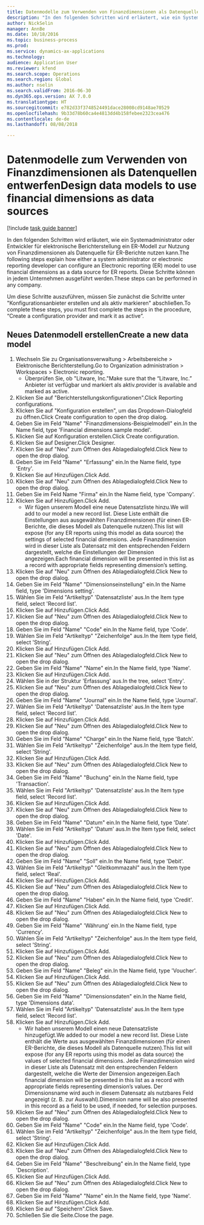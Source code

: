 ```yaml
--- 
title: Datenmodelle zum Verwenden von Finanzdimensionen als Datenquellen entwerfen
description: "In den folgenden Schritten wird erläutert, wie ein Systemadministrator oder Entwickler für elektronische Berichterstellung ein ER-Modell zur Nutzung von Finanzdimensionen als Datenquelle für ER-Berichte nutzen kann."
author: NickSelin
manager: AnnBe
ms.date: 10/18/2016
ms.topic: business-process
ms.prod: 
ms.service: dynamics-ax-applications
ms.technology: 
audience: Application User
ms.reviewer: kfend
ms.search.scope: Operations
ms.search.region: Global
ms.author: nselin
ms.search.validFrom: 2016-06-30
ms.dyn365.ops.version: AX 7.0.0
ms.translationtype: HT
ms.sourcegitcommit: e782d33f3748524491dace28008cd9148ae70529
ms.openlocfilehash: 9b33d78b60ca4e4813dd4b158febee2323cea476
ms.contentlocale: de-de
ms.lasthandoff: 08/08/2018

---
```

# <a name="design-data-models-to-use-financial-dimensions-as-data-sources"></a><span data-ttu-id="57082-103">Datenmodelle zum Verwenden von Finanzdimensionen als Datenquellen entwerfen</span><span class="sxs-lookup"><span data-stu-id="57082-103">Design data models to use financial dimensions as data sources</span></span>

[!include [task guide banner](../../includes/task-guide-banner.md)]

<span data-ttu-id="57082-104">In den folgenden Schritten wird erläutert, wie ein Systemadministrator oder Entwickler für elektronische Berichterstellung ein ER-Modell zur Nutzung von Finanzdimensionen als Datenquelle für ER-Berichte nutzen kann.</span><span class="sxs-lookup"><span data-stu-id="57082-104">The following steps explain how either a system administrator or electronic reporting developer can configure an Electronic reporting (ER) model to use financial dimensions as a data source for ER reports.</span></span> <span data-ttu-id="57082-105">Diese Schritte können in jedem Unternehmen ausgeführt werden.</span><span class="sxs-lookup"><span data-stu-id="57082-105">These steps can be performed in any company.</span></span>

<span data-ttu-id="57082-106">Um diese Schritte auszuführen, müssen Sie zunächst die Schritte unter "Konfigurationsanbieter erstellen und als aktiv markieren" abschließen.</span><span class="sxs-lookup"><span data-stu-id="57082-106">To complete these steps, you must first complete the steps in the procedure, “Create a configuration provider and mark it as active”.</span></span>


## <a name="create-a-new-data-model"></a><span data-ttu-id="57082-107">Neues Datenmodell erstellen</span><span class="sxs-lookup"><span data-stu-id="57082-107">Create a new data model</span></span>
1. <span data-ttu-id="57082-108">Wechseln Sie zu Organisationsverwaltung > Arbeitsbereiche > Elektronische Berichterstellung.</span><span class="sxs-lookup"><span data-stu-id="57082-108">Go to Organization administration > Workspaces > Electronic reporting.</span></span>
    * <span data-ttu-id="57082-109">Überprüfen Sie, ob "Litware, Inc."</span><span class="sxs-lookup"><span data-stu-id="57082-109">Make sure that the “Litware, Inc.”</span></span> <span data-ttu-id="57082-110">Anbieter ist verfügbar und markiert als aktiv.</span><span class="sxs-lookup"><span data-stu-id="57082-110">provider is available and marked as active.</span></span>  
2. <span data-ttu-id="57082-111">Klicken Sie auf "Berichterstellungskonfigurationen".</span><span class="sxs-lookup"><span data-stu-id="57082-111">Click Reporting configurations.</span></span>
3. <span data-ttu-id="57082-112">Klicken Sie auf "Konfiguration erstellen", um das Dropdown-Dialogfeld zu öffnen.</span><span class="sxs-lookup"><span data-stu-id="57082-112">Click Create configuration to open the drop dialog.</span></span>
4. <span data-ttu-id="57082-113">Geben Sie im Feld "Name" "Finanzdimensions-Beispielmodell" ein.</span><span class="sxs-lookup"><span data-stu-id="57082-113">In the Name field, type 'Financial dimensions sample model'.</span></span>
5. <span data-ttu-id="57082-114">Klicken Sie auf Konfiguration erstellen.</span><span class="sxs-lookup"><span data-stu-id="57082-114">Click Create configuration.</span></span>
6. <span data-ttu-id="57082-115">Klicken Sie auf Designer.</span><span class="sxs-lookup"><span data-stu-id="57082-115">Click Designer.</span></span>
7. <span data-ttu-id="57082-116">Klicken Sie auf "Neu" zum Öffnen des Ablagedialogfeld.</span><span class="sxs-lookup"><span data-stu-id="57082-116">Click New to open the drop dialog.</span></span>
8. <span data-ttu-id="57082-117">Geben Sie im Feld "Name" "Erfassung" ein.</span><span class="sxs-lookup"><span data-stu-id="57082-117">In the Name field, type 'Entry'.</span></span>
9. <span data-ttu-id="57082-118">Klicken Sie auf Hinzufügen.</span><span class="sxs-lookup"><span data-stu-id="57082-118">Click Add.</span></span>
10. <span data-ttu-id="57082-119">Klicken Sie auf "Neu" zum Öffnen des Ablagedialogfeld.</span><span class="sxs-lookup"><span data-stu-id="57082-119">Click New to open the drop dialog.</span></span>
11. <span data-ttu-id="57082-120">Geben Sie im Feld Name "Firma" ein.</span><span class="sxs-lookup"><span data-stu-id="57082-120">In the Name field, type 'Company'.</span></span>
12. <span data-ttu-id="57082-121">Klicken Sie auf Hinzufügen.</span><span class="sxs-lookup"><span data-stu-id="57082-121">Click Add.</span></span>
    * <span data-ttu-id="57082-122">Wir fügen unserem Modell eine neue Datensatzliste hinzu.</span><span class="sxs-lookup"><span data-stu-id="57082-122">We will add to our model a new record list.</span></span> <span data-ttu-id="57082-123">Diese Liste enthält die Einstellungen aus ausgewählten Finanzdimensionen (für einen ER-Berichte, die dieses Modell als Datenquelle nutzen).</span><span class="sxs-lookup"><span data-stu-id="57082-123">This list will expose (for any ER reports using this model as data source) the settings of selected financial dimensions.</span></span> <span data-ttu-id="57082-124">Jede Finanzdimension wird in dieser Liste als Datensatz mit den entsprechenden Feldern dargestellt, welche die Einstellungen der Dimension angezeigen.</span><span class="sxs-lookup"><span data-stu-id="57082-124">Each financial dimension will be presented in this list as a record with appropriate fields representing dimension’s setting.</span></span>  
13. <span data-ttu-id="57082-125">Klicken Sie auf "Neu" zum Öffnen des Ablagedialogfeld.</span><span class="sxs-lookup"><span data-stu-id="57082-125">Click New to open the drop dialog.</span></span>
14. <span data-ttu-id="57082-126">Geben Sie im Feld "Name" "Dimensionseinstellung" ein.</span><span class="sxs-lookup"><span data-stu-id="57082-126">In the Name field, type 'Dimensions setting'.</span></span>
15. <span data-ttu-id="57082-127">Wählen Sie im Feld "Artikeltyp" 'Datensatzliste' aus.</span><span class="sxs-lookup"><span data-stu-id="57082-127">In the Item type field, select 'Record list'.</span></span>
16. <span data-ttu-id="57082-128">Klicken Sie auf Hinzufügen.</span><span class="sxs-lookup"><span data-stu-id="57082-128">Click Add.</span></span>
17. <span data-ttu-id="57082-129">Klicken Sie auf "Neu" zum Öffnen des Ablagedialogfeld.</span><span class="sxs-lookup"><span data-stu-id="57082-129">Click New to open the drop dialog.</span></span>
18. <span data-ttu-id="57082-130">Geben Sie im Feld "Name" "Code" ein.</span><span class="sxs-lookup"><span data-stu-id="57082-130">In the Name field, type 'Code'.</span></span>
19. <span data-ttu-id="57082-131">Wählen Sie im Feld "Artikeltyp" "Zeichenfolge" aus.</span><span class="sxs-lookup"><span data-stu-id="57082-131">In the Item type field, select 'String'.</span></span>
20. <span data-ttu-id="57082-132">Klicken Sie auf Hinzufügen.</span><span class="sxs-lookup"><span data-stu-id="57082-132">Click Add.</span></span>
21. <span data-ttu-id="57082-133">Klicken Sie auf "Neu" zum Öffnen des Ablagedialogfeld.</span><span class="sxs-lookup"><span data-stu-id="57082-133">Click New to open the drop dialog.</span></span>
22. <span data-ttu-id="57082-134">Geben Sie im Feld "Name" "Name" ein.</span><span class="sxs-lookup"><span data-stu-id="57082-134">In the Name field, type 'Name'.</span></span>
23. <span data-ttu-id="57082-135">Klicken Sie auf Hinzufügen.</span><span class="sxs-lookup"><span data-stu-id="57082-135">Click Add.</span></span>
24. <span data-ttu-id="57082-136">Wählen Sie in der Struktur 'Erfassung' aus.</span><span class="sxs-lookup"><span data-stu-id="57082-136">In the tree, select 'Entry'.</span></span>
25. <span data-ttu-id="57082-137">Klicken Sie auf "Neu" zum Öffnen des Ablagedialogfeld.</span><span class="sxs-lookup"><span data-stu-id="57082-137">Click New to open the drop dialog.</span></span>
26. <span data-ttu-id="57082-138">Geben Sie im Feld "Name" "Journal" ein.</span><span class="sxs-lookup"><span data-stu-id="57082-138">In the Name field, type 'Journal'.</span></span>
27. <span data-ttu-id="57082-139">Wählen Sie im Feld "Artikeltyp" 'Datensatzliste' aus.</span><span class="sxs-lookup"><span data-stu-id="57082-139">In the Item type field, select 'Record list'.</span></span>
28. <span data-ttu-id="57082-140">Klicken Sie auf Hinzufügen.</span><span class="sxs-lookup"><span data-stu-id="57082-140">Click Add.</span></span>
29. <span data-ttu-id="57082-141">Klicken Sie auf "Neu" zum Öffnen des Ablagedialogfeld.</span><span class="sxs-lookup"><span data-stu-id="57082-141">Click New to open the drop dialog.</span></span>
30. <span data-ttu-id="57082-142">Geben Sie im Feld "Name" "Charge" ein.</span><span class="sxs-lookup"><span data-stu-id="57082-142">In the Name field, type 'Batch'.</span></span>
31. <span data-ttu-id="57082-143">Wählen Sie im Feld "Artikeltyp" "Zeichenfolge" aus.</span><span class="sxs-lookup"><span data-stu-id="57082-143">In the Item type field, select 'String'.</span></span>
32. <span data-ttu-id="57082-144">Klicken Sie auf Hinzufügen.</span><span class="sxs-lookup"><span data-stu-id="57082-144">Click Add.</span></span>
33. <span data-ttu-id="57082-145">Klicken Sie auf "Neu" zum Öffnen des Ablagedialogfeld.</span><span class="sxs-lookup"><span data-stu-id="57082-145">Click New to open the drop dialog.</span></span>
34. <span data-ttu-id="57082-146">Geben Sie im Feld "Name" "Buchung" ein.</span><span class="sxs-lookup"><span data-stu-id="57082-146">In the Name field, type 'Transaction'.</span></span>
35. <span data-ttu-id="57082-147">Wählen Sie im Feld "Artikeltyp" 'Datensatzliste' aus.</span><span class="sxs-lookup"><span data-stu-id="57082-147">In the Item type field, select 'Record list'.</span></span>
36. <span data-ttu-id="57082-148">Klicken Sie auf Hinzufügen.</span><span class="sxs-lookup"><span data-stu-id="57082-148">Click Add.</span></span>
37. <span data-ttu-id="57082-149">Klicken Sie auf "Neu" zum Öffnen des Ablagedialogfeld.</span><span class="sxs-lookup"><span data-stu-id="57082-149">Click New to open the drop dialog.</span></span>
38. <span data-ttu-id="57082-150">Geben Sie im Feld "Name" "Datum" ein.</span><span class="sxs-lookup"><span data-stu-id="57082-150">In the Name field, type 'Date'.</span></span>
39. <span data-ttu-id="57082-151">Wählen Sie im Feld "Artikeltyp" 'Datum' aus.</span><span class="sxs-lookup"><span data-stu-id="57082-151">In the Item type field, select 'Date'.</span></span>
40. <span data-ttu-id="57082-152">Klicken Sie auf Hinzufügen.</span><span class="sxs-lookup"><span data-stu-id="57082-152">Click Add.</span></span>
41. <span data-ttu-id="57082-153">Klicken Sie auf "Neu" zum Öffnen des Ablagedialogfeld.</span><span class="sxs-lookup"><span data-stu-id="57082-153">Click New to open the drop dialog.</span></span>
42. <span data-ttu-id="57082-154">Geben Sie im Feld "Name" "Soll" ein.</span><span class="sxs-lookup"><span data-stu-id="57082-154">In the Name field, type 'Debit'.</span></span>
43. <span data-ttu-id="57082-155">Wählen Sie im Feld "Artikeltyp" "Gleitkommazahl" aus.</span><span class="sxs-lookup"><span data-stu-id="57082-155">In the Item type field, select 'Real'.</span></span>
44. <span data-ttu-id="57082-156">Klicken Sie auf Hinzufügen.</span><span class="sxs-lookup"><span data-stu-id="57082-156">Click Add.</span></span>
45. <span data-ttu-id="57082-157">Klicken Sie auf "Neu" zum Öffnen des Ablagedialogfeld.</span><span class="sxs-lookup"><span data-stu-id="57082-157">Click New to open the drop dialog.</span></span>
46. <span data-ttu-id="57082-158">Geben Sie im Feld "Name" "Haben" ein.</span><span class="sxs-lookup"><span data-stu-id="57082-158">In the Name field, type 'Credit'.</span></span>
47. <span data-ttu-id="57082-159">Klicken Sie auf Hinzufügen.</span><span class="sxs-lookup"><span data-stu-id="57082-159">Click Add.</span></span>
48. <span data-ttu-id="57082-160">Klicken Sie auf "Neu" zum Öffnen des Ablagedialogfeld.</span><span class="sxs-lookup"><span data-stu-id="57082-160">Click New to open the drop dialog.</span></span>
49. <span data-ttu-id="57082-161">Geben Sie im Feld "Name" 'Währung' ein.</span><span class="sxs-lookup"><span data-stu-id="57082-161">In the Name field, type 'Currency'.</span></span>
50. <span data-ttu-id="57082-162">Wählen Sie im Feld "Artikeltyp" "Zeichenfolge" aus.</span><span class="sxs-lookup"><span data-stu-id="57082-162">In the Item type field, select 'String'.</span></span>
51. <span data-ttu-id="57082-163">Klicken Sie auf Hinzufügen.</span><span class="sxs-lookup"><span data-stu-id="57082-163">Click Add.</span></span>
52. <span data-ttu-id="57082-164">Klicken Sie auf "Neu" zum Öffnen des Ablagedialogfeld.</span><span class="sxs-lookup"><span data-stu-id="57082-164">Click New to open the drop dialog.</span></span>
53. <span data-ttu-id="57082-165">Geben Sie im Feld "Name" "Beleg" ein.</span><span class="sxs-lookup"><span data-stu-id="57082-165">In the Name field, type 'Voucher'.</span></span>
54. <span data-ttu-id="57082-166">Klicken Sie auf Hinzufügen.</span><span class="sxs-lookup"><span data-stu-id="57082-166">Click Add.</span></span>
55. <span data-ttu-id="57082-167">Klicken Sie auf "Neu" zum Öffnen des Ablagedialogfeld.</span><span class="sxs-lookup"><span data-stu-id="57082-167">Click New to open the drop dialog.</span></span>
56. <span data-ttu-id="57082-168">Geben Sie im Feld "Name" "Dimensionsdaten" ein.</span><span class="sxs-lookup"><span data-stu-id="57082-168">In the Name field, type 'Dimensions data'.</span></span>
57. <span data-ttu-id="57082-169">Wählen Sie im Feld "Artikeltyp" 'Datensatzliste' aus.</span><span class="sxs-lookup"><span data-stu-id="57082-169">In the Item type field, select 'Record list'.</span></span>
58. <span data-ttu-id="57082-170">Klicken Sie auf Hinzufügen.</span><span class="sxs-lookup"><span data-stu-id="57082-170">Click Add.</span></span>
    * <span data-ttu-id="57082-171">Wir haben unserem Modell einen neue Datensatzliste hinzugefügt.</span><span class="sxs-lookup"><span data-stu-id="57082-171">We added to our model a new record list.</span></span> <span data-ttu-id="57082-172">Diese Liste enthält die Werte aus ausgewählten Finanzdimensionen (für einen ER-Berichte, die dieses Modell als Datenquelle nutzen).</span><span class="sxs-lookup"><span data-stu-id="57082-172">This list will expose (for any ER reports using this model as data source) the values of selected financial dimensions.</span></span> <span data-ttu-id="57082-173">Jede Finanzdimension wird in dieser Liste als Datensatz mit den entsprechenden Feldern dargestellt, welche die Werte der Dimension angezeigen.</span><span class="sxs-lookup"><span data-stu-id="57082-173">Each financial dimension will be presented in this list as a record with appropriate fields representing dimension’s values.</span></span> <span data-ttu-id="57082-174">Der Dimensionsname wird auch in diesem Datensatz als nutzbares Feld angezeigt (z. B. zur Auswahl).</span><span class="sxs-lookup"><span data-stu-id="57082-174">Dimension name will be also presented in this record as a field to be used, if needed, for selection purposes.</span></span>  
59. <span data-ttu-id="57082-175">Klicken Sie auf "Neu" zum Öffnen des Ablagedialogfeld.</span><span class="sxs-lookup"><span data-stu-id="57082-175">Click New to open the drop dialog.</span></span>
60. <span data-ttu-id="57082-176">Geben Sie im Feld "Name" "Code" ein.</span><span class="sxs-lookup"><span data-stu-id="57082-176">In the Name field, type 'Code'.</span></span>
61. <span data-ttu-id="57082-177">Wählen Sie im Feld "Artikeltyp" "Zeichenfolge" aus.</span><span class="sxs-lookup"><span data-stu-id="57082-177">In the Item type field, select 'String'.</span></span>
62. <span data-ttu-id="57082-178">Klicken Sie auf Hinzufügen.</span><span class="sxs-lookup"><span data-stu-id="57082-178">Click Add.</span></span>
63. <span data-ttu-id="57082-179">Klicken Sie auf "Neu" zum Öffnen des Ablagedialogfeld.</span><span class="sxs-lookup"><span data-stu-id="57082-179">Click New to open the drop dialog.</span></span>
64. <span data-ttu-id="57082-180">Geben Sie im Feld "Name" "Beschreibung" ein.</span><span class="sxs-lookup"><span data-stu-id="57082-180">In the Name field, type 'Description'.</span></span>
65. <span data-ttu-id="57082-181">Klicken Sie auf Hinzufügen.</span><span class="sxs-lookup"><span data-stu-id="57082-181">Click Add.</span></span>
66. <span data-ttu-id="57082-182">Klicken Sie auf "Neu" zum Öffnen des Ablagedialogfeld.</span><span class="sxs-lookup"><span data-stu-id="57082-182">Click New to open the drop dialog.</span></span>
67. <span data-ttu-id="57082-183">Geben Sie im Feld "Name" "Name" ein.</span><span class="sxs-lookup"><span data-stu-id="57082-183">In the Name field, type 'Name'.</span></span>
68. <span data-ttu-id="57082-184">Klicken Sie auf Hinzufügen.</span><span class="sxs-lookup"><span data-stu-id="57082-184">Click Add.</span></span>
69. <span data-ttu-id="57082-185">Klicken Sie auf "Speichern".</span><span class="sxs-lookup"><span data-stu-id="57082-185">Click Save.</span></span>
70. <span data-ttu-id="57082-186">Schließen Sie die Seite.</span><span class="sxs-lookup"><span data-stu-id="57082-186">Close the page.</span></span>


